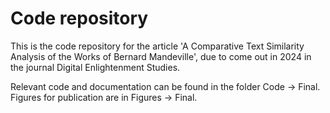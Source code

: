 # Code repository

This is the code repository for the article 'A Comparative Text Similarity Analysis of the Works of Bernard Mandeville', due to come out in 2024 in the journal Digital Enlightenment Studies.

Relevant code and documentation can be found in the folder Code -> Final. Figures for publication are in Figures -> Final. 




